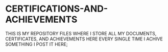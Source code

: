 # CERTIFICATIONS-AND-ACHIEVEMENTS
THIS IS MY REPOSITORY FILES WHERE I STORE ALL MY DOCUMENTS, CERTIFICATES, AND ACHIEVEMENTS HERE 
EVERY SINGLE TIME I ACHIVE SOMETHING I POST IT HERE;
